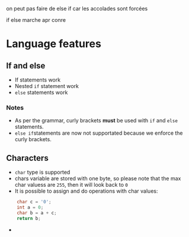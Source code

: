 on peut pas faire de else if car les accolades sont forcées

if else marche apr conre

# Language features

## If and else
- If statements work
- Nested `if` statement work
- `else` statements work

### Notes
- As per the grammar, curly brackets **must** be used with `if` and `else` statements.
- `else if`statements are now not supportated because we enforce the curly brackets.

## Characters

- `char` type is supported
- chars variable are stored with one byte, so please note that the max char valuess are `255`, then it will look back to `0`
- It is possible to assign and do operations with char values:

```c
    char c = '0';
    int a = 0;
    char b = a + c;
    return b;
```

- 
